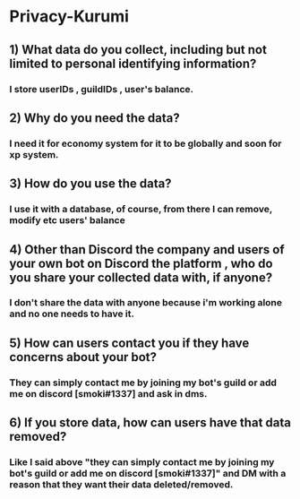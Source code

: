 # Privacy-Kurumi

## 1) What data do you collect, including but not limited to personal identifying information?
### I store userIDs , guildIDs , user's balance.

## 2) Why do you need the data?
### I need it for economy system for it to be globally and soon for xp system.

## 3) How do you use the data?
### I use it with a database, of course, from there I can remove, modify etc users' balance

## 4) Other than Discord the company and users of your own bot on Discord the platform , who do you share your collected data with, if anyone?
### I don't share the data with anyone because i'm working alone and no one needs to have it.

## 5) How can users contact you if they have concerns about your bot?
### They can simply contact me by joining my bot's guild or add me on discord [smoki#1337] and ask in dms.

## 6) If you store data, how can users have that data removed?
### Like I said above "they can simply contact me by joining my bot's guild or add me on discord [smoki#1337]" and DM with a reason that they want their data deleted/removed.
